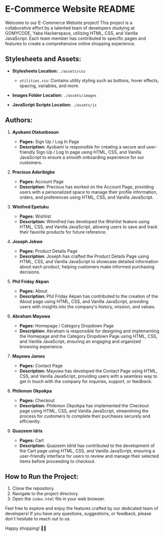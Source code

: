 # E-Commerce Website README

Welcome to our E-Commerce Website project! This project is a collaborative effort by a talented team of developers studying at GOMYCODE, Yaba Hackerspace, utilizing HTML, CSS, and Vanilla JavaScript. Each team member has contributed to specific pages and features to create a comprehensive online shopping experience.

## Stylesheets and Assets:

- **Stylesheets Location:** `./assets/css`

  - `utilities.css`: Contains utility styling such as buttons, hover effects, spacing, variables, and more.

- **Images Folder Location:** `./assets/images`

- **JavaScript Scripts Location:** `./assets/js`

## Authors:

1. **Ayobami Olatunbosun**

   - **Pages:** Sign Up / Log In Page
   - **Description:** Ayobami is responsible for creating a secure and user-friendly Sign Up / Log In page using HTML, CSS, and Vanilla JavaScript to ensure a smooth onboarding experience for our customers.

2. **Precious Aderibigbe**

   - **Pages:** Account Page
   - **Description:** Precious has worked on the Account Page, providing users with a personalized space to manage their profile information, orders, and preferences using HTML, CSS, and Vanilla JavaScript.

3. **Winifred Epetuku**

   - **Pages:** Wishlist
   - **Description:** Winnifred has developed the Wishlist feature using HTML, CSS, and Vanilla JavaScript, allowing users to save and track their favorite products for future reference.

4. **Joseph Jekwe**

   - **Pages:** Product Details Page
   - **Description:** Joseph has crafted the Product Details Page using HTML, CSS, and Vanilla JavaScript to showcase detailed information about each product, helping customers make informed purchasing decisions.

5. **Phil Friday Akpan**

   - **Pages:** About
   - **Description:** Phil Friday Akpan has contributed to the creation of the About page using HTML, CSS, and Vanilla JavaScript, providing users with insights into the company's history, mission, and values.

6. **Abraham Mayowa**

   - **Pages:** Homepage / Category Dropdown Page
   - **Description:** Abraham is responsible for designing and implementing the Homepage and the Category Dropdown Page using HTML, CSS, and Vanilla JavaScript, ensuring an engaging and organized browsing experience.

7. **Mayowa James**

   - **Pages:** Contact Page
   - **Description:** Mayowa has developed the Contact Page using HTML, CSS, and Vanilla JavaScript, providing users with a seamless way to get in touch with the company for inquiries, support, or feedback.

8. **Philemon Okpokpa**

   - **Pages:** Checkout
   - **Description:** Philemon Okpokpa has implemented the Checkout page using HTML, CSS, and Vanilla JavaScript, streamlining the process for customers to complete their purchases securely and efficiently.

9. **Quazeem Idris**
   - **Pages:** Cart
   - **Description:** Quazeem Idrid has contributed to the development of the Cart page using HTML, CSS, and Vanilla JavaScript, ensuring a user-friendly interface for users to review and manage their selected items before proceeding to checkout.

## How to Run the Project:

1. Clone the repository.
2. Navigate to the project directory.
3. Open the `index.html` file in your web browser.

Feel free to explore and enjoy the features crafted by our dedicated team of developers! If you have any questions, suggestions, or feedback, please don't hesitate to reach out to us.

Happy shopping! 🛒🎉
